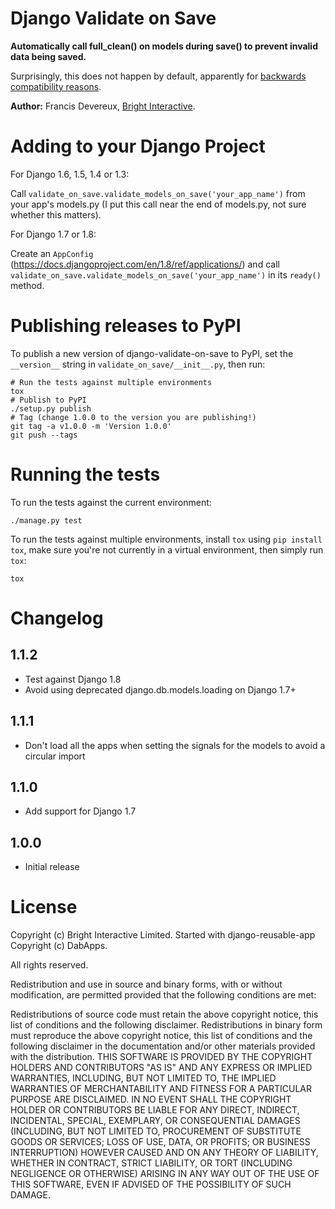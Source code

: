 Django Validate on Save
=======================

**Automatically call full_clean() on models during save() to prevent invalid data being saved.**

Surprisingly, this does not happen by default, apparently for
[backwards compatibility reasons][2].
    
**Author:** Francis Devereux, [Bright Interactive][1].

Adding to your Django Project
=============================

For Django 1.6, 1.5, 1.4 or 1.3:

Call `validate_on_save.validate_models_on_save('your_app_name')` from your
app's models.py (I put this call near the end of models.py, not sure whether
this matters).

For Django 1.7 or 1.8:

Create an `AppConfig` (https://docs.djangoproject.com/en/1.8/ref/applications/) and call `validate_on_save.validate_models_on_save('your_app_name')` in its `ready()` method.

Publishing releases to PyPI
===========================

To publish a new version of django-validate-on-save to PyPI, set the
`__version__` string in `validate_on_save/__init__.py`, then run:

    # Run the tests against multiple environments
    tox
	# Publish to PyPI
    ./setup.py publish
	# Tag (change 1.0.0 to the version you are publishing!)
	git tag -a v1.0.0 -m 'Version 1.0.0'
	git push --tags


Running the tests
=================

To run the tests against the current environment:

    ./manage.py test

To run the tests against multiple environments, install `tox` using
`pip install tox`, make sure you're not currently in a virtual environment,
then simply run `tox`:

    tox

Changelog
=========

1.1.2
-----
* Test against Django 1.8
* Avoid using deprecated django.db.models.loading on Django 1.7+

1.1.1
-----
* Don't load all the apps when setting the signals for the models to avoid a circular import

1.1.0
-----

* Add support for Django 1.7

1.0.0
-----

* Initial release

License
=======

Copyright (c) Bright Interactive Limited.
Started with django-reusable-app Copyright (c) DabApps.

All rights reserved.

Redistribution and use in source and binary forms, with or without 
modification, are permitted provided that the following conditions are met:

Redistributions of source code must retain the above copyright notice, this 
list of conditions and the following disclaimer.
Redistributions in binary form must reproduce the above copyright notice, this 
list of conditions and the following disclaimer in the documentation and/or 
other materials provided with the distribution.
THIS SOFTWARE IS PROVIDED BY THE COPYRIGHT HOLDERS AND CONTRIBUTORS "AS IS" AND 
ANY EXPRESS OR IMPLIED WARRANTIES, INCLUDING, BUT NOT LIMITED TO, THE IMPLIED 
WARRANTIES OF MERCHANTABILITY AND FITNESS FOR A PARTICULAR PURPOSE ARE 
DISCLAIMED. IN NO EVENT SHALL THE COPYRIGHT HOLDER OR CONTRIBUTORS BE LIABLE 
FOR ANY DIRECT, INDIRECT, INCIDENTAL, SPECIAL, EXEMPLARY, OR CONSEQUENTIAL 
DAMAGES (INCLUDING, BUT NOT LIMITED TO, PROCUREMENT OF SUBSTITUTE GOODS OR 
SERVICES; LOSS OF USE, DATA, OR PROFITS; OR BUSINESS INTERRUPTION) HOWEVER 
CAUSED AND ON ANY THEORY OF LIABILITY, WHETHER IN CONTRACT, STRICT LIABILITY, 
OR TORT (INCLUDING NEGLIGENCE OR OTHERWISE) ARISING IN ANY WAY OUT OF THE USE 
OF THIS SOFTWARE, EVEN IF ADVISED OF THE POSSIBILITY OF SUCH DAMAGE.

[1]: http://www.bright-interactive.com/
[2]: http://stackoverflow.com/questions/4441539/why-doesnt-djangos-model-save-call-full-clean
